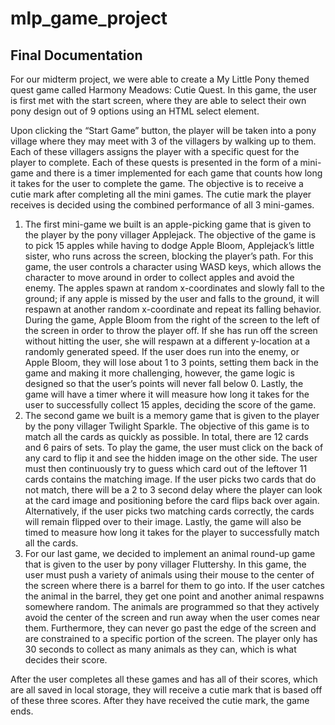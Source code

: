 # mlp_game_project

## Final Documentation ##

For our midterm project, we were able to create a My Little Pony themed quest game called Harmony Meadows: Cutie Quest. In this game, the user is first met with the start screen, where they are able to select their own pony design out of 9 options using an HTML select element. 

Upon clicking the “Start Game” button, the player will be taken into a pony village where they may meet with 3 of the villagers by walking up to them. Each of these villagers assigns the player with a specific quest for the player to complete. Each of these quests is presented in the form of a mini-game and there is a timer implemented for each game that counts how long it takes for the user to complete the game. The objective is to receive a cutie mark after completing all the mini games. The cutie mark the player receives is decided using the combined performance of all 3 mini-games. 
1. The first mini-game we built is an apple-picking game that is given to the player by the pony villager Applejack. The objective of the game is to pick 15 apples while having to dodge Apple Bloom, Applejack’s little sister, who runs across the screen, blocking the player’s path. For this game, the user controls a character using WASD keys, which allows the character to move around in order to collect apples and avoid the enemy. The apples spawn at random x-coordinates and slowly fall to the ground; if any apple is missed by the user and falls to the ground, it will respawn at another random x-coordinate and repeat its falling behavior. During the game, Apple Bloom from the right of the screen to the left of the screen in order to throw the player off. If she has run off the screen without hitting the user, she will respawn at a different y-location at a randomly generated speed. If the user does run into the enemy, or Apple Bloom, they will lose about 1 to 3 points, setting them back in the game and making it more challenging, however, the game logic is designed so that the user’s points will never fall below 0. Lastly, the game will have a timer where it will measure how long it takes for the user to successfully collect 15 apples, deciding the score of the game.
2. The second game we built is a memory game that is given to the player by the pony villager Twilight Sparkle. The objective of this game is to match all the cards as quickly as possible. In total, there are 12 cards and 6 pairs of sets. To play the game, the user must click on the back of any card to flip it and see the hidden image on the other side. The user must then continuously try to guess which card out of the leftover 11 cards contains the matching image. If the user picks two cards that do not match, there will be a 2 to 3 second delay where the player can look at the card image and positioning before the card flips back over again. Alternatively, if the user picks two matching cards correctly, the cards will remain flipped over to their image. Lastly, the game will also be timed to measure how long it takes for the player to successfully match all the cards.
3. For our last game, we decided to implement an animal round-up game that is given to the user by pony villager Fluttershy. In this game, the user must push a variety of animals using their mouse to the center of the screen where there is a barrel for them to go into. If the user catches the animal in the barrel, they get one point and another animal respawns somewhere random. The animals are programmed so that they actively avoid the center of the screen and run away when the user comes near them. Furthermore, they can never go past the edge of the screen and are constrained to a specific portion of the screen. The player only has 30 seconds to collect as many animals as they can, which is what decides their score.


After the user completes all these games and has all of their scores, which are all saved in local storage, they will receive a cutie mark that is based off of these three scores. After they have received the cutie mark, the game ends. 
